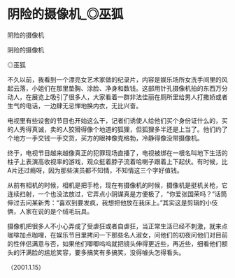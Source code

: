 # 阴险的摄像机_◎巫狐

阴险的摄像机

阴险的摄像机

◎巫狐

不久以前，我看到一个漂亮女艺术家做的纪录片，内容是娱乐场所女洗手间里的风起云落，小姐们在那里垫胸、涂脸、净身和数钱。这部用针孔摄像机拍的东西万分动人，在展览上吸引了很多人，大家看着一群非法佳丽在厕所里给男人打撒娇或者生气的电话，一边肆无忌惮地换内衣，无比兴奋。

电视里有些设套的节目也开始这么干，记者们诱使人给他们买个身份证什么的，买的人秀得真诚，卖的人狡猾得像个地道的狐狸，但狐狸多半还是上当了。他们约了个地方一手交钱一手交货，买方的眼神像克格勃，冷静得像没带摄像机。

终于，电视节目越来越像真正的犯罪现场直播了，电视被绑在一根名叫地下生活的柱子上表演高收视率的游戏，观众挺着脖子流着哈喇子跟着上下起伏。有时候，比A片还过瘾呀，因为那些演员都不知情，不知情这三个字好值钱。

从前有相机的时候，相机是把手枪，现在有摄像机的时候，摄像机是挺机关枪，它连续扫射，一个也没法放过，它弄点小阴谋真是方便极了，“你爱张国荣吗？”话筒伸过去问某新秀：“喜欢到要发疯，我想把他放在我床上。”其实这是剪辑的小伎俩，人家在说的是个绒毛玩具。

摄像机把很多人不小心弄成了受虐狂或者自虐狂，当正常生活已经不刺激，就来点咖啡加点咖哩，在娱乐节目里拷问一下那些名人淑女，问他们的初夜问他们对目前的性伴侣满意与否，如果他们唧唧呜呜就把镜头伸得更近些，再近些，细看他们额头的汗满脸的尴尬笑容，要多搞笑有多搞笑，没得噱头怎得看头。

（2001.1.15）